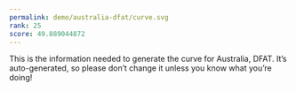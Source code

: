 ```yaml
---
permalink: demo/australia-dfat/curve.svg
rank: 25
score: 49.889044872
---
```


This is the information needed to generate the curve for Australia, DFAT. It’s
auto-generated, so please don’t change it unless you know what you’re
doing!

